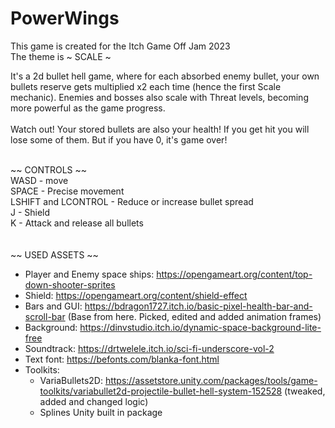 # PowerWings
This game is created for the Itch Game Off Jam 2023<br>
The theme is ~ SCALE ~<br>

It's a 2d bullet hell game, where for each absorbed enemy bullet, your own bullets reserve gets multiplied x2 each time (hence the first Scale mechanic).
Enemies and bosses also scale with Threat levels, becoming more powerful as the game progress.<br><br>
Watch out! Your stored bullets are also your health! If you get hit you will lose some of them. But if you have 0, it's game over!
<br><br>

~~ CONTROLS ~~<br>
WASD - move<br>
SPACE - Precise movement<br>
LSHIFT and LCONTROL - Reduce or increase bullet spread<br>
J - Shield<br>
K - Attack and release all bullets
<br><br><br>
~~ USED ASSETS ~~
- Player and Enemy space ships: https://opengameart.org/content/top-down-shooter-sprites
- Shield: https://opengameart.org/content/shield-effect
- Bars and GUI: https://bdragon1727.itch.io/basic-pixel-health-bar-and-scroll-bar (Base from here. Picked, edited and added animation frames)
- Background: https://dinvstudio.itch.io/dynamic-space-background-lite-free
- Soundtrack: https://drtwelele.itch.io/sci-fi-underscore-vol-2
- Text font: https://befonts.com/blanka-font.html
- Toolkits:
    - VariaBullets2D: https://assetstore.unity.com/packages/tools/game-toolkits/variabullet2d-projectile-bullet-hell-system-152528 (tweaked, added  and changed logic)
    - Splines Unity built in package 
